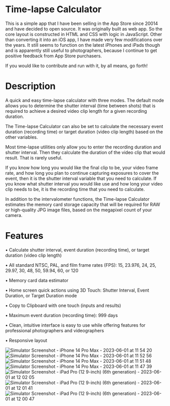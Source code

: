 # Time-lapse Calculator
This is a simple app that I have been selling in the App Store since 20014 and have decided to open source. It was originally built as web app. So the core layout is constructed in HTML and CSS with logic in JavaScript. Other than converting it into an iOS app, I have made very few modifications over the years. It still seems to function on the latest iPhones and iPads though and is apparently still useful to photographers, because I continue to get positive feedback from App Store purchasers.

If you would like to contribute and run with it, by all means, go forth!

# Description

A quick and easy time-lapse calculator with three modes. The default mode allows you to determine the shutter interval (time between shots) that is required to achieve a desired video clip length for a given recording duration.

The Time-lapse Calculator can also be set to calculate the necessary event duration (recording time) or target duration (video clip length) based on the other variables.

Most time-lapse utilities only allow you to enter the recording duration and shutter interval. Then they calculate the duration of the video clip that would result. That is rarely useful.

If you know how long you would like the final clip to be, your video frame rate, and how long you plan to continue capturing exposures to cover the event, then it is the shutter interval variable that you need to calculate. If you know what shutter interval you would like use and how long your video clip needs to be, it is the recording time that you need to calculate.

In addition to the intervalometer functions, the Time-lapse Calculator estimates the memory card storage capacity that will be required for RAW or high-quality JPG image files, based on the megapixel count of your camera.

# Features

• Calculate shutter interval, event duration (recording time), or target duration (video clip length)

• All standard NTSC, PAL, and film frame rates (FPS): 15, 23.976, 24, 25, 29.97, 30, 48, 50, 59.94, 60, or 120

• Memory card data estimator

• Home screen quick actions using 3D Touch: Shutter Interval, Event Duration, or Target Duration mode

• Copy to Clipboard with one touch (inputs and results)

• Maximum event duration (recording time): 999 days

• Clean, intuitive interface is easy to use while offering features for professional photographers and videographers

• Responsive layout

![Simulator Screenshot - iPhone 14 Pro Max - 2023-06-01 at 11 54 20](https://github.com/user-attachments/assets/2481bcb2-329f-4bed-9ec9-9eadb01a38f3)
![Simulator Screenshot - iPhone 14 Pro Max - 2023-06-01 at 11 52 56](https://github.com/user-attachments/assets/90c750b0-daca-40c5-b3db-eb28700e9039)
![Simulator Screenshot - iPhone 14 Pro Max - 2023-06-01 at 11 51 48](https://github.com/user-attachments/assets/b3bb1abe-0781-4718-9144-155475c83a88)
![Simulator Screenshot - iPhone 14 Pro Max - 2023-06-01 at 11 47 39](https://github.com/user-attachments/assets/ffb4e85e-bf11-4b2a-996b-2a3587903610)
![Simulator Screenshot - iPad Pro (12 9-inch) (6th generation) - 2023-06-01 at 12 02 05](https://github.com/user-attachments/assets/614888dd-180d-4ac0-8575-cb6be78c5b22)
![Simulator Screenshot - iPad Pro (12 9-inch) (6th generation) - 2023-06-01 at 12 01 41](https://github.com/user-attachments/assets/25bbfa99-f4c0-4759-835c-272e301ec669)
![Simulator Screenshot - iPad Pro (12 9-inch) (6th generation) - 2023-06-01 at 12 00 47](https://github.com/user-attachments/assets/4a6a373e-1675-4fd1-938f-6906fbba437f)
